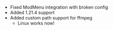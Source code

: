 - Fixed ModMenu integration with broken config
- Added 1.21.4 support
- Added custom path support for ffmpeg
  - Linux works now!